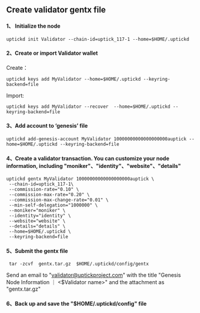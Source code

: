 

## Create validator gentx file


#### 1、 Initialize the node
```
uptickd init Validator --chain-id=uptick_117-1 --home=$HOME/.uptickd
```
#### 2、Create or import Validator wallet

Create：
```
uptickd keys add MyValidator --home=$HOME/.uptickd --keyring-backend=file
```

Import:

```
uptickd keys add MyValidator --recover  --home=$HOME/.uptickd --keyring-backend=file
```

#### 3、Add account to ‘genesis’ file

```
uptickd add-genesis-account MyValidator 10000000000000000000auptick --home=$HOME/.uptickd --keyring-backend=file
```

#### 4、Create a validator transaction. You can customize your node information, including "moniker"、"identity"、"website"、"details"

```
uptickd gentx MyValidator 10000000000000000000auptick \
 --chain-id=uptick_117-1\
 --commission-rate="0.10" \
 --commission-max-rate="0.20" \
 --commission-max-change-rate="0.01" \
 --min-self-delegation="1000000" \
 --moniker="moniker" \
 --identity="identity" \
 --website="website" \
 --details="details" \
 --home=$HOME/.uptickd \
 --keyring-backend=file
```

#### 5、Submit the gentx file

```
 tar -zcvf  gentx.tar.gz  $HOME/.uptickd/config/gentx
```

Send an email to "validator@uptickproject.com" with the title "Genesis Node Information ｜ <$Validator name>" and the attachment as "gentx.tar.gz"

#### 6、Back up and save the "$HOME/.uptickd/config" file
